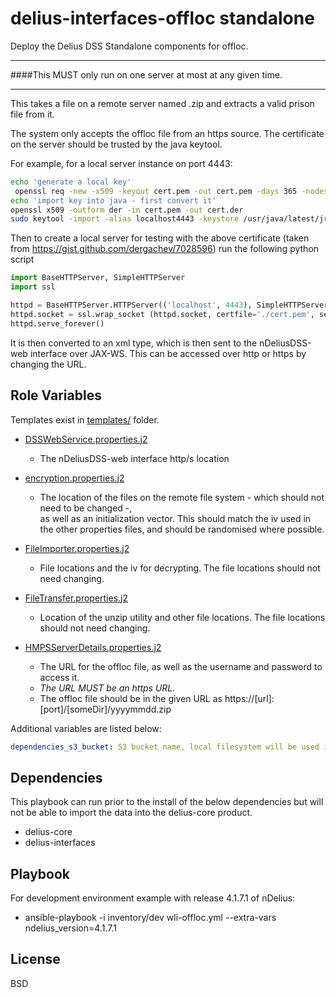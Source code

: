 delius-interfaces-offloc standalone
=========

Deploy the Delius DSS Standalone components for offloc.
<hr/>

####This MUST only run on one server at most at any given time. 

<hr/>

This takes a file on a remote server named <yyyymmdd>.zip and extracts a valid prison file from it.

The system only accepts the offloc file from an https source.
The certificate on the server should be trusted by the java keytool. 

For example, for a local server instance on port 4443:
```bash
echo 'generate a local key'
 openssl req -new -x509 -keyout cert.pem -out cert.pem -days 365 -nodes
echo 'import key into java - first convert it'
openssl x509 -outform der -in cert.pem -out cert.der
sudo keytool -import -alias localhost4443 -keystore /usr/java/latest/jre/lib/security/cacerts -file cert.der

```

Then to create a local server for testing with the above certificate (taken from https://gist.github.com/dergachev/7028596) run the following python script
```python
import BaseHTTPServer, SimpleHTTPServer
import ssl

httpd = BaseHTTPServer.HTTPServer(('localhost', 4443), SimpleHTTPServer.SimpleHTTPRequestHandler)
httpd.socket = ssl.wrap_socket (httpd.socket, certfile='./cert.pem', server_side=True)
httpd.serve_forever()
```

It is then converted to an xml type, which is then sent to the nDeliusDSS-web interface over JAX-WS. This can be accessed over http or https by changing the URL.




Role Variables
--------------

Templates exist in [templates/](templates) folder.

* [DSSWebService.properties.j2](templates/DSSWebService.properties.j2)
    - The nDeliusDSS-web interface http/s location

* [encryption.properties.j2](templates/encryption.properties.j2)
    - The location of the files on the remote file system - which should not need to be changed -,\
     as well as an initialization vector. This should match the iv used in the other properties files, and should be randomised where possible.

* [FileImporter.properties.j2](templates/FileImporter.properties.j2)
    - File locations and the iv for decrypting. The file locations should not need changing.
    
* [FileTransfer.properties.j2](templates/FileTransfer.properties.j2)
    - Location of the unzip utility and other file locations. The file locations should not need changing.

* [HMPSServerDetails.properties.j2](templates/HMPSServerDetails.properties.j2)
    - The URL for the offloc file, as well as the username and password to access it.
    - *The URL MUST be an https URL.*
    - The offloc file should be in the given URL as https://[url]:[port]/[someDir]/yyyymmdd.zip
    

 
Additional variables are listed below:
```yaml
dependencies_s3_bucket: S3 bucket name, local filesystem will be used if not specified
```

Dependencies
------------
This playbook can run prior to the install of the below dependencies but will not be able to import the data into the delius-core product.
* delius-core
* delius-interfaces

Playbook
-----------
For development environment example with release 4.1.7.1 of nDelius: 
* ansible-playbook -i inventory/dev wli-offloc.yml --extra-vars ndelius_version=4.1.7.1

License
-------

BSD
